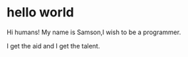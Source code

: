 # hello world

 Hi humans!
 My name is Samson,I wish to be a programmer. 
 
I get the aid and I get the talent.
